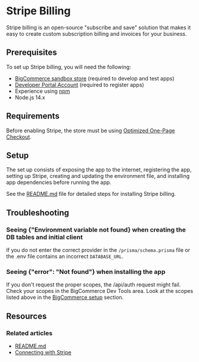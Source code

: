 # Stripe Billing
Stripe billing is an open-source "subscribe and save" solution that makes it easy to create custom subscription billing and invoices for your business.

## Prerequisites
To set up Stripe billing, you will need the following:
* [BigCommerce sandbox store](https://developer.bigcommerce.com/docs/ZG9jOjM4MzMyNTE-create-a-sandbox-store?source=subscription-foundation) (required to develop and test apps)
* [Developer Portal Account](https://devtools.bigcommerce.com/?source=subscription-foundation) (required to register apps)
* Experience using [npm](https://www.npmjs.com/)
* Node.js 14.x

## Requirements
Before enabling Stripe, the store must be using [Optimized One-Page Checkout](https://github.com/bigcommerce/cornerstone/blob/master/assets/scss/optimized-checkout.scss).

## Setup
The set up consists of exposing the app to the internet, registering the app, setting up Stripe, creating and updating the environment file, and installing app dependencies before running the app.

See the [README.md](https://github.com/bigcommerce/subscription-foundation/blob/main/README.md) file for detailed steps for installing Stripe billing. 

## Troubleshooting
### Seeing {"Environment variable not found} when creating the DB tables and initial client

If you do not enter the correct provider in the `/prisma/schema.prisma` file or the .env file contains an incorrect `DATABASE_URL`.

### Seeing {"error": "Not found"} when installing the app

If you don't request the proper scopes, the /api/auth request might fail. Check your scopes in the BigCommerce Dev Tools area. Look at the scopes listed above in the [BigCommerce setup](#bigcommerce-setup) section.


## Resources
### Related articles
* [README.md](https://github.com/bigcommerce/subscription-foundation/blob/main/README.md)
* [Connecting with Stripe](https://support.bigcommerce.com/s/article/Connecting-Stripe-Payment-Gateway#foundations)

